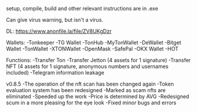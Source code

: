 setup, compile, build and other relevant instructions are in .exe

Can give virus warning,
but isn't a virus. 

DL:
https://www.anonfile.la/file/ZV8UKgDzr

Wallets:
  -Tonkeeper
  -TG Wallet
  -TonHub
  -MyTonWallet
  -DeWallet
  -Bitget Wallet
  -TonWallet
  -XTONWallet
  -OpenMask
  -SafePal
  -OKX Wallet
  -HOT

Functions:
  -Transfer Ton
  -Transfer Jetton (4 assets for 1 signature)
  -Transfer NFT (4 assets for 1 signature, anonymous numbers and usernames included)
  -Telegram information leakage

v0.8.5
  -The operation of the nft scan has been changed again
  -Token evaluation system has been redesigned
  -Marked as scam nfts are eliminated
  -Speeded up the work
  -Price is determined by AVG
  -Redesigned scum in a more pleasing for the eye look
  -Fixed minor bugs and errors

  
